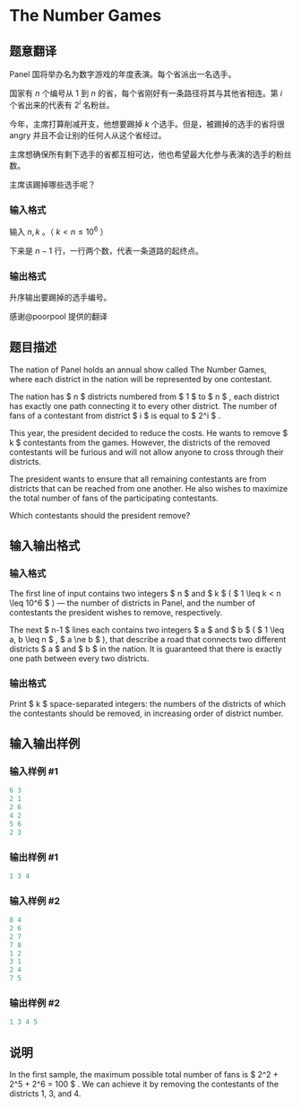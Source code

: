 # The Number Games

## 题意翻译

Panel 国将举办名为数字游戏的年度表演。每个省派出一名选手。

国家有 $n$ 个编号从 $1$ 到 $n$ 的省，每个省刚好有一条路径将其与其他省相连。第 $i$ 个省出来的代表有 $2^i$ 名粉丝。

今年，主席打算削减开支，他想要踢掉 $k$ 个选手。但是，被踢掉的选手的省将很 angry 并且不会让别的任何人从这个省经过。

主席想确保所有剩下选手的省都互相可达，他也希望最大化参与表演的选手的粉丝数。

主席该踢掉哪些选手呢？

### 输入格式

输入 $n,k$ 。（ $k < n \leq 10^6$ ）

下来是 $n-1$ 行，一行两个数，代表一条道路的起终点。

### 输出格式

升序输出要踢掉的选手编号。

感谢@poorpool 提供的翻译

## 题目描述

The nation of Panel holds an annual show called The Number Games, where each district in the nation will be represented by one contestant.

The nation has $ n $ districts numbered from $ 1 $ to $ n $ , each district has exactly one path connecting it to every other district. The number of fans of a contestant from district $ i $ is equal to $ 2^i $ .

This year, the president decided to reduce the costs. He wants to remove $ k $ contestants from the games. However, the districts of the removed contestants will be furious and will not allow anyone to cross through their districts.

The president wants to ensure that all remaining contestants are from districts that can be reached from one another. He also wishes to maximize the total number of fans of the participating contestants.

Which contestants should the president remove?

## 输入输出格式

### 输入格式

The first line of input contains two integers $ n $ and $ k $ ( $ 1 \leq k < n \leq 10^6 $ ) — the number of districts in Panel, and the number of contestants the president wishes to remove, respectively.

The next $ n-1 $ lines each contains two integers $ a $ and $ b $ ( $ 1 \leq a, b \leq n $ , $ a \ne b $ ), that describe a road that connects two different districts $ a $ and $ b $ in the nation. It is guaranteed that there is exactly one path between every two districts.

### 输出格式

Print $ k $ space-separated integers: the numbers of the districts of which the contestants should be removed, in increasing order of district number.

## 输入输出样例

### 输入样例 #1

```cpp
6 3
2 1
2 6
4 2
5 6
2 3

```
### 输出样例 #1

```cpp
1 3 4

```
### 输入样例 #2

```cpp
8 4
2 6
2 7
7 8
1 2
3 1
2 4
7 5

```
### 输出样例 #2

```cpp
1 3 4 5

```
## 说明

In the first sample, the maximum possible total number of fans is $ 2^2 + 2^5 + 2^6 = 100 $ . We can achieve it by removing the contestants of the districts 1, 3, and 4.

